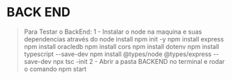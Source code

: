 # BACK END
>Para Testar o BackEnd:
    1 - Instalar o node na maquina e suas dependencias através do node install
        npm init -y
        npm install express
        npm install oracledb
        npm install cors
        npm install dotenv
        npm install typescript --save-dev
        npm install @types/node @types/express --save-dev
        npx tsc -init
    2 - Abrir a pasta BACKEND no terminal e rodar o comando npm start